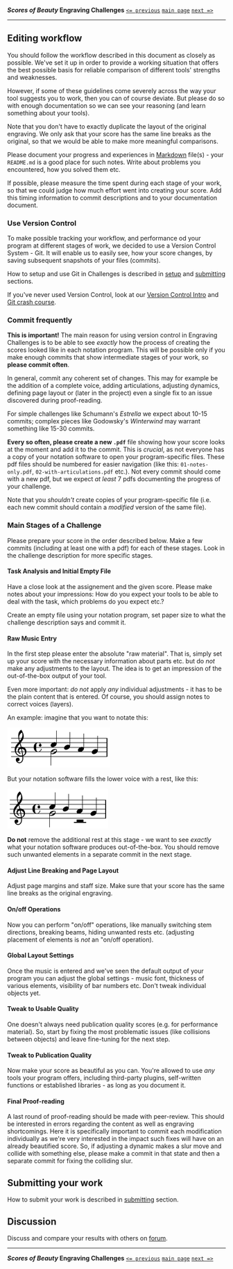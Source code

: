 **_Scores of Beauty_ Engraving Challenges**
[`<= previous`](4-learning-git.md)
[`main page`](README.md)
[`next =>`](6-collaboration.md)

-------------------------------------------


Editing workflow
----------------

You should follow the workflow described in this document as closely as
possible. We've set it up in order to provide a working situation that
offers the best possible basis for reliable comparison of different tools'
strengths and weaknesses.

However, if some of these guidelines come severely across the way your
tool suggests you to work, then you can of course deviate. But please
do so with enough documentation so we can see your reasoning (and learn
something about your tools).

Note that you don't have to exactly duplicate the layout of the original
engraving.  We only ask that your score has the same line breaks as the original,
so that we would be able to make more meaningful comparisons.

Please document your progress and experiences in
[Markdown](miscellaneous.md#what-are-md-files)
file(s) - your `README.md` is a good place for such notes.
Write about problems you encountered, how you solved them etc.

If possible, please measure the time spent during each stage of your work,
so that we could judge how much effort went into creating your score.
Add this timing information to commit descriptions and to your
documentation document.


### Use Version Control

To make possible tracking your workflow, and performance od your program at different stages of work,
we decided to use a Version Control System - Git.  It will enable us to easily see, how your score changes,
by saving subsequent snapshots of your files (commits).

How to setup and use Git in Challenges is described in [setup](3-setup.md) and [submitting](6-collaboration.md) sections.

If you've never used Version Control, look at our [Version Control Intro](2-version-control-intro.md)
and [Git crash course](4-learning-git.md).


### Commit frequently

**This is important!**
The main reason for using version control in Engraving Challenges
is to be able to see _exactly_ how the process of creating the scores
looked like in each notation program.  This will be possible only
if you make enough commits that show intermediate stages of your work,
so **please commit often**.

<!-- Use this somewhere?
Please commit very often. We're particularly interested in the detailed
documentation of the progress, therefore we need this information.
-->

In general, commit any coherent set of changes.  This may for example
be the addition of a complete voice, adding articulations, adjusting
dynamics, defining page layout or (later in the project) even a single
fix to an issue discovered during proof-reading.

For simple challenges like Schumann's _Estrella_ we expect about
10-15 commits; complex pieces like Godowsky's _Winterwind_ may
warrant something like 15-30 commits.

**Every so often, please create a new `.pdf`** file showing how your score looks
at the moment and add it to the commit.  This is _crucial_, as not everyone
has a copy of your notation software to open your program-specific files.
These pdf files should be numbered for easier navigation
(like this: `01-notes-only.pdf`, `02-with-articulations.pdf` etc.).
Not every commit should come with a new pdf, but we expect _at least_
7 pdfs documenting the progress of your challenge.

Note that you _shouldn't_ create copies of your program-specific file
(i.e. each new commit should contain a _modified_ version of the same file).


### Main Stages of a Challenge

Please prepare your score in the order described below.  Make a few commits
(including at least one with a pdf) for each of these stages.  Look in the
challenge description for more specific stages.

#### Task Analysis and Initial Empty File

Have a close look at the assignement and the given score. Please make
notes about your impressions: How do you expect your tools to be able
to deal with the task, which problems do you expect etc.?

Create an empty file using your notation program, set paper size to what
the challenge description says and commit it.

#### Raw Music Entry

In the first step please enter the absolute "raw material". That is,
simply set up your score with the necessary information about parts etc.
but do *not* make any adjustments to the layout.  The idea is to get
an impression of the out-of-the-box output of your tool.

Even more important: *do not* apply *any* individual adjustments -
it has to be the plain content that is entered.  Of course, you should
assign notes to correct voices (layers).

An example: imagine that you want to notate this:

![notation you want to write](rests-example-1.png)

But your notation software fills the lower voice with a rest, like this:

![notation your software produces](rests-example-2.png)

**Do not** remove the additional rest at this stage - we want to see _exactly_
what your notation software produces out-of-the-box.  You should remove such
unwanted elements in a separate commit in the next stage.

<!--
#### Proof-reading / Peer review

Now the entered music should be proof-read. We can't prescribe too
specific workflows for this phase because they might differ between
the used tools. The only thing we require this to be done through
peer-review. That is, someone else has to proof-read the score. It is
up to you if you find a usable Git based solution or if you send a
printout by postal mail, just do it collaboratively and make notes
about your solutions.

Janek's comment:
I think we don't want to proof-read at this stage, because we actually
would *like* to see a few errors and the impact that fixing them makes
on a beautified score.  Maybe we should ask to introduce errors on purpose?

e.g. one pitch in wrong octave, one missing accidental,
one missing long slur...
-->

#### Adjust Line Breaking and Page Layout

Adjust page margins and staff size.  Make sure that your score has
the same line breaks as the original engraving.

#### On/off Operations

Now you can perform "on/off" operations, like manually switching stem
directions, breaking beams, hiding unwanted rests etc. (adjusting
placement of elements is *not* an "on/off operation).

#### Global Layout Settings

Once the music is entered and we've seen the default output of your
program you can adjust the global settings - music font, thickness
of various elements, visibility of bar numbers etc.
Don't tweak individual objects yet.

#### Tweak to Usable Quality

One doesn't always need publication quality scores (e.g. for performance
material). So, start by fixing the most problematic issues (like collisions
between objects) and leave fine-tuning for the next step.

#### Tweak to Publication Quality

Now make your score as beautiful as you can. You're allowed to use *any*
tools your program offers, including third-party plugins, self-written
functions or established libraries - as long as you document it.

#### Final Proof-reading

A last round of proof-reading should be made with peer-review.
This should be interested in errors regarding the content as well as
engraving shortcomings. Here it is specifically important to commit
each modification individually as we're very interested in the impact
such fixes will have on an already beautified score.
So, if adjusting a dynamic makes a slur move and collide with something else,
please make a commit in that state and then a separate commit for fixing
the colliding slur.


Submitting your work
--------------------

How to submit your work is described in [submitting](6-collaboration.md) section.


Discussion
----------

Discuss and compare your results with others on [forum](http://engravingchallenges.freeforums.org).


-------------------------------------------
**_Scores of Beauty_ Engraving Challenges**
[`<= previous`](4-learning-git.md)
[`main page`](README.md)
[`next =>`](6-collaboration.md)
